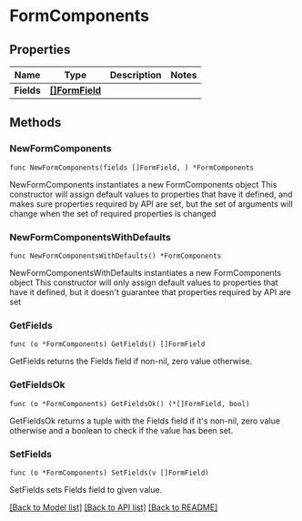 # FormComponents

## Properties

Name | Type | Description | Notes
------------ | ------------- | ------------- | -------------
**Fields** | [**[]FormField**](FormField.md) |  | 

## Methods

### NewFormComponents

`func NewFormComponents(fields []FormField, ) *FormComponents`

NewFormComponents instantiates a new FormComponents object
This constructor will assign default values to properties that have it defined,
and makes sure properties required by API are set, but the set of arguments
will change when the set of required properties is changed

### NewFormComponentsWithDefaults

`func NewFormComponentsWithDefaults() *FormComponents`

NewFormComponentsWithDefaults instantiates a new FormComponents object
This constructor will only assign default values to properties that have it defined,
but it doesn't guarantee that properties required by API are set

### GetFields

`func (o *FormComponents) GetFields() []FormField`

GetFields returns the Fields field if non-nil, zero value otherwise.

### GetFieldsOk

`func (o *FormComponents) GetFieldsOk() (*[]FormField, bool)`

GetFieldsOk returns a tuple with the Fields field if it's non-nil, zero value otherwise
and a boolean to check if the value has been set.

### SetFields

`func (o *FormComponents) SetFields(v []FormField)`

SetFields sets Fields field to given value.



[[Back to Model list]](../README.md#documentation-for-models) [[Back to API list]](../README.md#documentation-for-api-endpoints) [[Back to README]](../README.md)


